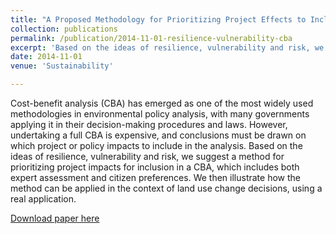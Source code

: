 ```yaml
---
title: "A Proposed Methodology for Prioritizing Project Effects to Include in Cost-Benefit Analysis Using Resilience, Vulnerability and Risk Perception"
collection: publications
permalink: /publication/2014-11-01-resilience-vulnerability-cba
excerpt: 'Based on the ideas of resilience, vulnerability and risk, we suggest a method for prioritizing project impacts for inclusion in Cost-Benefit Analysis, which includes both expert assessment and citizen preferences.'
date: 2014-11-01
venue: 'Sustainability'

---
```

Cost-benefit analysis (CBA) has emerged as one of the most widely used methodologies in environmental policy analysis, with many governments applying it in their decision-making procedures and laws. However, undertaking a full CBA is expensive, and conclusions must be drawn on which project or policy impacts to include in the analysis. Based on the ideas of resilience, vulnerability and risk, we suggest a method for prioritizing project impacts for inclusion in a CBA, which includes both expert assessment and citizen preferences. We then illustrate how the method can be applied in the context of land use change decisions, using a real application. 

[Download paper here](http://www.mdpi.com/2071-1050/6/11/7945)
